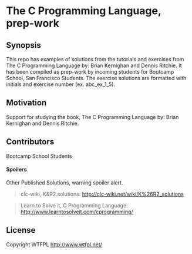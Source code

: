 # The C Programming Language, prep-work #

## Synopsis ##

This repo has examples of solutions from the tutorials and exercises from The C Programming Language by: Brian Kernighan and Dennis Ritchie.  It has been compiled as prep-work by incoming students for Bootcamp School, San Francisco Students.  The exercise solutions are formatted with initials and exercise number (ex. abc_ex_1_5).

## Motivation ##

Support for studying the book, The C Programming Language by: Brian Kernighan and Dennis Ritchie.

## Contributors ###

Bootcamp School Students

#### Spoilers ####

Other Published Solutions, warning spoiler alert.

>clc-wiki, K&R2 solutions: <a href="http://clc-wiki.net/wiki/K%26R2_solutions" target="_blank">http://clc-wiki.net/wiki/K%26R2_solutions</a>

>Learn to Solve it, C Programming Language: <a href="http://www.learntosolveit.com/cprogramming/" target="_blank">http://www.learntosolveit.com/cprogramming/</a>

## License ##

Copyright WTFPL <a href="http://www.wtfpl.net/" target="_blank">http://www.wtfpl.net/</a>